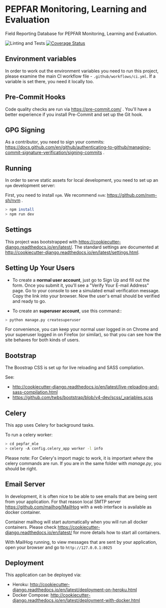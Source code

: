 PEPFAR Monitoring, Learning and Evaluation
==========================================

Field Reporting Database for PEPFAR Monitoring, Learning and Evaluation.

![Linting and Tests](https://github.com/savannahghi/mle/actions/workflows/ci.yml/badge.svg)
[![Coverage Status](https://coveralls.io/repos/github/savannahghi/mle/badge.svg?branch=main)](https://coveralls.io/github/savannahghi/mle?branch=main)

Environment variables
---------------------

In order to work out the environment variables you need to run this project,
please examine the main CI workflow file - `.github/workflows/ci.yml`. If a
variable is set there, you need it locally too.

Pre-Commit Hooks
-----------------

Code quality checks are run via <https://pre-commit.com/> . You'll have a better
experience if you install Pre-Commit and set up the Git hook.

GPG Signing
------------

As a contributor, you need to sign your commits:
<https://docs.github.com/en/github/authenticating-to-github/managing-commit-signature-verification/signing-commits> .

Running
--------

In order to serve static assets for local development, you need to set up an `npm` development server:

First, you need to install `npm`. We recommend `nvm`: <https://github.com/nvm-sh/nvm> .

```bash
> npm install
> npm run dev
```

Settings
--------

This project was bootstrapped with <https://cookiecutter-django.readthedocs.io/en/latest/>.
The standard settings are documented at <http://cookiecutter-django.readthedocs.io/en/latest/settings.html>.

Setting Up Your Users
---------------------

* To create a **normal user account**, just go to Sign Up and fill out the form. Once you submit it, you'll see a "Verify Your E-mail Address" page. Go to your console to see a simulated email verification message. Copy the link into your browser. Now the user's email should be verified and ready to go.

* To create an **superuser account**, use this command::

```bash
> python manage.py createsuperuser
```

For convenience, you can keep your normal user logged in on Chrome and your superuser logged in on Firefox (or similar),
so that you can see how the site behaves for both kinds of users.

Bootstrap
---------

The Boostrap CSS is set up for live reloading and SASS compliation.

See:

* <http://cookiecutter-django.readthedocs.io/en/latest/live-reloading-and-sass-compilation.html>
* <https://github.com/twbs/bootstrap/blob/v4-dev/scss/_variables.scss>

Celery
------

This app uses Celery for background tasks.

To run a celery worker:

```bash
> cd pepfar_mle
> celery -A config.celery_app worker -l info
```

Please note: For Celery's import magic to work, it is important *where* the celery commands are run.
If you are in the same folder with *manage.py*, you should be right.

Email Server
------------

In development, it is often nice to be able to see emails that are being sent from your application.
For that reason local SMTP server <https://github.com/mailhog/MailHog> with a web interface is available as docker container.

Container mailhog will start automatically when you will run all docker containers.
Please check <https://cookiecutter-django.readthedocs.io/en/latest/> for more details how to start all containers.

With MailHog running, to view messages that are sent by your application, open
your browser and go to ``http://127.0.0.1:8025``

Deployment
----------

This application can be deployed via:

* Heroku: <http://cookiecutter-django.readthedocs.io/en/latest/deployment-on-heroku.html>
* Docker Compose: <http://cookiecutter-django.readthedocs.io/en/latest/deployment-with-docker.html>
